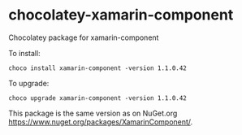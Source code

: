 # chocolatey-xamarin-component

Chocolatey package for xamarin-component

To install:

    choco install xamarin-component -version 1.1.0.42

To upgrade:

    choco upgrade xamarin-component -version 1.1.0.42

This package is the same version as on NuGet.org https://www.nuget.org/packages/XamarinComponent/.
